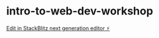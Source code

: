 # intro-to-web-dev-workshop

[Edit in StackBlitz next generation editor ⚡️](https://stackblitz.com/~/github.com/LarsGKodehode/intro-to-web-dev-workshop)